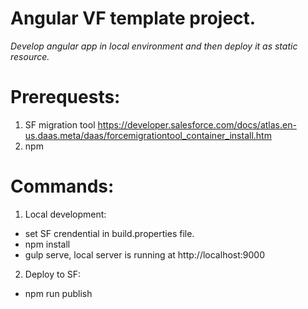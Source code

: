 # Angular VF template project.
*Develop angular app in local environment and then deploy it as static resource.*

# Prerequests:
1. SF migration tool https://developer.salesforce.com/docs/atlas.en-us.daas.meta/daas/forcemigrationtool_container_install.htm
2. npm

# Commands:
1. Local development:
  * set SF crendential in build.properties file.
  * npm install
  * gulp serve, local server is running at http://localhost:9000
2. Deploy to SF:
  * npm run publish
